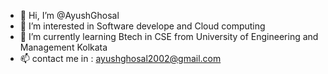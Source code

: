 - 👋 Hi, I’m @AyushGhosal
- 👀 I’m interested in Software develope and Cloud computing
- 🌱 I’m currently learning Btech in CSE from University of Engineering and Management Kolkata
- 📫 contact me in : ayushghosal2002@gmail.com

<!---
AyushGhosal/AyushGhosal is a ✨ special ✨ repository because its `README.md` (this file) appears on your GitHub profile.
You can click the Preview link to take a look at your changes.
--->
